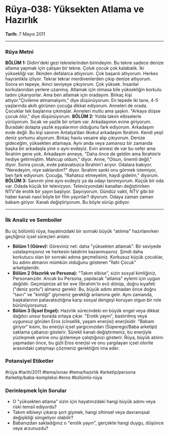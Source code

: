 # Rüya-038: Yüksekten Atlama ve Hazırlık
**Tarih:** 7 Mayıs 2011

---
### Rüya Metni

**BÖLÜM 1:** Didim'deki gezi teknelerinden birindeyim. Bu tekne sadece denize atlama yapmak için çalışan bir tekne. Çoluk çocuk çok kalabalık. İki yüksekliği var. İlkinden defalarca atlıyorum. Çok başarılı atlıyorum. Herkes hayranlıkla izliyor. Tekrar tekrar merdivenlerden çıkıp denize atlıyorum. Sonra en tepeye, ikinci seviyeye çıkıyorum. Çok yüksek. İnsanlar korkularından yerlere uzanmış. Atlamak için olmasa bile yüksekliğin korkulu tadını çıkarıyorlar. Ama ben atlamak için oradayım. Birkaç kişi atlıyor."Çivileme atmamalıyım," diye düşünüyorum. En tepede iki tane, 4-5 yaşlarında akıllı görünen çocuğa dikkat ediyorum. Anneleri de orada. Çocuklar tek başlarına çıkmışlar. Anneleri mutlu ama şaşkın. "Arkaya düşse çocuk ölür," diye düşünüyorum.
**BÖLÜM 2:** Yolda takım elbiselerle yürüyorum. Sıcak ve yazlık bir ortam var. Arkadaşımın evine giriyorum. Buradaki dolapta yazlık eşyalarımın olduğunu fark ediyorum. Arkadaşım evde değil. Bu kişi sanırım Antalya’dan ilkokul arkadaşım İbrahim. Kendi yeşil deniz şortumu alıyorum. Birkaç havlu vesaire alıp çıkıyorum. Denize gideceğim, yüksekten atlamaya. Aynı anda veya zamansız bir zamanda başka bir arkadaşla yine o aynı evdeyiz. Evin annesi de var bu sefer ama İbrahim gene yok. Arkadaşım anneye, "Daha önce de geldim ama İbrahim’e hediye getirmiştim. Mahcup oldum," diyor. Anne, "Olsun, önemli değil," diyor. Sonra çocuk, evde patavatsızca İbrahim’i arıyor. Odalara bakıyor. "Neredeyim, niye saklandım?" diyor. İbrahim sanki onu görmek istemiyor, ben fark ediyorum. Çocuğa, "Rahatsız etmeyelim, haydi gidelim," diyorum.
**BÖLÜM 3:** Sanırım yine aynı evdeyiz ya da odayı tanımıyorum. Küçük bir oda var. Odada küçük bir televizyon. Televizyondaki kanalları değiştirirken NTV'de erotik bir yayın başlıyor. Şaşırıyorum. Gündüz vakti, NTV gibi bir haber kanalı nasıl böyle bir film yayınlar? diyorum. Odaya zaman zaman babam giriyor. Kanalı değiştiriyorum. Bu böyle sürüp gidiyor.

---
### İlk Analiz ve Semboller

Bu üç bölümlü rüya, hayatınızdaki bir sonraki büyük "atılıma" hazırlanırken geçtiğiniz içsel süreçleri anlatır.

* **Bölüm 1 (Görev):** Göreviniz net: daha "yüksekten atlamak". Bir seviyede ustalaşmışsınız ve herkesin takdirini kazanmışsınız. Şimdi daha korkutucu olan bir sonraki adıma geçmelisiniz. Korkusuz küçük çocuklar, bu adımı atmanın mümkün olduğunu gösteren "İlahi Çocuk" arketipleridir.
* **Bölüm 2 (Hazırlık ve Persona):** "Takım elbise", sizin sosyal kimliğiniz, Personanızdır. Ancak bu Persona, yapılacak "atlama" eylemi için uygun değildir. Geçmişinize ait bir eve (İbrahim'in evi) dönüp, doğru kıyafeti ("deniz şortu") almanız gerekir. Bu, büyük adımı atmadan önce doğru "tavrı" ve "kimliği" giymeniz gerektiği anlamına gelir. Aynı zamanda, başkalarının patavatsızlığına karşı sosyal dengeyi koruyan olgun bir role bürünüyorsunuz.
* **Bölüm 3 (İçsel Engel):** Hazırlık sürecindeki en büyük engel veya dikkat dağıtıcı unsur burada ortaya çıkar. "Erotik yayın", bastırılmış veya uygunsuz görülen Eros (cinsellik, yaşam enerjisi) enerjisidir. "Babam giriyor" kısmı, bu enerjiyi içsel yargıcınızdan (Süperego/Baba arketipi) saklama çabanızı gösterir. Sürekli kanalı değiştirmeniz, bu enerjiyle yüzleşmek yerine onu gizlemeye çalıştığınızı gösterir. Rüya, büyük atılımı yapmadan önce, bu gizli Eros enerjisi ve onu yargılayan içsel otorite arasındaki çatışmayı çözmeniz gerektiğini ima eder.

### Potansiyel Etiketler
#rüya #tarih/2011 #tema/sınav #tema/hazırlık #arketip/persona #arketip/baba-kompleksi #eros #bölümlü-rüya

### Derinleşmek İçin Sorular
* O "yüksekten atlama" sizin için hayatınızdaki hangi büyük adımı veya riski temsil ediyordu?
* Takım elbiseyi çıkarıp şort giymek, hangi zihinsel veya davranışsal değişikliği simgeliyor olabilir?
* Babanızdan sakladığınız o "erotik yayın", gerçekte hangi duygu, düşünce veya arzunuzdu?